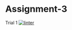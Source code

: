 # Assignment-3
Trial 1
[![linter](https://github.com/Jumana-Amr/Assignment-3/workflows/linter/badge.svg)](https://github.com/marketplace/actions/super-linter)
